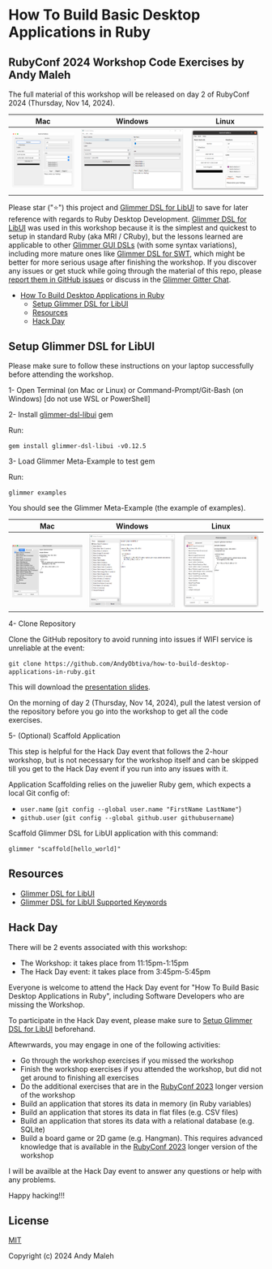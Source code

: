 # How To Build Basic Desktop Applications in Ruby
## RubyConf 2024 Workshop Code Exercises by Andy Maleh

The full material of this workshop will be released on day 2 of RubyConf 2024 (Thursday, Nov 14, 2024).

Mac | Windows | Linux
----|---------|------
![glimmer-dsl-libui-mac-control-gallery.png](https://raw.githubusercontent.com/AndyObtiva/glimmer-dsl-libui/master/images/glimmer-dsl-libui-mac-control-gallery.png) | ![glimmer-dsl-libui-windows-control-gallery.png](https://raw.githubusercontent.com/AndyObtiva/glimmer-dsl-libui/master/images/glimmer-dsl-libui-windows-control-gallery.png) | ![glimmer-dsl-libui-linux-control-gallery.png](https://raw.githubusercontent.com/AndyObtiva/glimmer-dsl-libui/master/images/glimmer-dsl-libui-linux-control-gallery.png)

Please star ("⭐️") this project and [Glimmer DSL for LibUI](https://github.com/AndyObtiva/glimmer-dsl-libui) to save for later reference with regards to Ruby Desktop Development. [Glimmer DSL for LibUI](https://github.com/AndyObtiva/glimmer-dsl-libui) was used in this workshop because it is the simplest and quickest to setup in standard Ruby (aka MRI / CRuby), but the lessons learned are applicable to other [Glimmer GUI DSLs](https://github.com/AndyObtiva/glimmer#glimmer-dsl-comparison-table) (with some syntax variations), including more mature ones like [Glimmer DSL for SWT](https://github.com/AndyObtiva/glimmer-dsl-swt), which might be better for more serious usage after finishing the workshop. If you discover any issues or get stuck while going through the material of this repo, please [report them in GitHub issues](https://github.com/AndyObtiva/how-to-build-desktop-applications-in-ruby/issues) or discuss in the [Glimmer Gitter Chat](https://app.gitter.im/#/room/#AndyObtiva_glimmer:gitter.im).

- [How To Build Desktop Applications in Ruby](#how-to-build-desktop-applications-in-ruby)
  * [Setup Glimmer DSL for LibUI](#setup-glimmer-dsl-for-libui)
  * [Resources](#resources)
  * [Hack Day](#hack-day)

## Setup Glimmer DSL for LibUI

Please make sure to follow these instructions on your laptop successfully before attending the workshop.

1- Open Terminal (on Mac or Linux) or Command-Prompt/Git-Bash (on Windows) [do not use WSL or PowerShell]

2- Install [glimmer-dsl-libui](https://github.com/AndyObtiva/glimmer-dsl-libui) gem

Run:

```
gem install glimmer-dsl-libui -v0.12.5
```

3- Load Glimmer Meta-Example to test gem

Run:

```
glimmer examples
```

You should see the Glimmer Meta-Example (the example of examples).

Mac | Windows | Linux
----|---------|------
![glimmer-dsl-libui-mac-meta-example.png](https://raw.githubusercontent.com/AndyObtiva/glimmer-dsl-libui/master/images/glimmer-dsl-libui-mac-meta-example.png) | ![glimmer-dsl-libui-windows-meta-example.png](https://raw.githubusercontent.com/AndyObtiva/glimmer-dsl-libui/master/images/glimmer-dsl-libui-windows-meta-example.png) | ![glimmer-dsl-libui-linux-meta-example.png](https://raw.githubusercontent.com/AndyObtiva/glimmer-dsl-libui/master/images/glimmer-dsl-libui-linux-meta-example.png)

4- Clone Repository

Clone the GitHub repository to avoid running into issues if WIFI service is unreliable at the event:

```
git clone https://github.com/AndyObtiva/how-to-build-desktop-applications-in-ruby.git
```

This will download the [presentation slides](https://github.com/AndyObtiva/how-to-build-desktop-applications-in-ruby/raw/refs/heads/rubyconf2024/RubyConf%202024%20-%20How%20To%20Build%20Basic%20Desktop%20Applications%20in%20Ruby%20-%20Andy%20Maleh.pptx).

On the morning of day 2 (Thursday, Nov 14, 2024), pull the latest version of the repository before you go into the workshop to get all the code exercises.

5- (Optional) Scaffold Application

This step is helpful for the Hack Day event that follows the 2-hour workshop, but is not necessary for the workshop itself and can be skipped till you get to the Hack Day event if you run into any issues with it.

Application Scaffolding relies on the juwelier Ruby gem, which expects a local Git config of:
- `user.name` (`git config --global user.name "FirstName LastName"`)
- `github.user` (`git config --global github.user githubusername`)

Scaffold Glimmer DSL for LibUI application with this command:

```
glimmer "scaffold[hello_world]"
```

## Resources

- [Glimmer DSL for LibUI](https://github.com/AndyObtiva/glimmer-dsl-libui)
- [Glimmer DSL for LibUI Supported Keywords](https://github.com/AndyObtiva/glimmer-dsl-libui#supported-keywords)

## Hack Day

There will be 2 events associated with this workshop:
- The Workshop: it takes place from 11:15pm-1:15pm
- The Hack Day event: it takes place from 3:45pm-5:45pm

Everyone is welcome to attend the Hack Day event for "How To Build Basic Desktop Applications in Ruby", including Software Developers who are missing the Workshop.

To participate in the Hack Day event, please make sure to [Setup Glimmer DSL for LibUI](#setup-glimmer-dsl-for-libui) beforehand.

Aftewrwards, you may engage in one of the following activities:
- Go through the workshop exercises if you missed the workshop
- Finish the workshop exercises if you attended the workshop, but did not get around to finishing all exercises
- Do the additional exercises that are in the [RubyConf 2023](https://github.com/AndyObtiva/how-to-build-desktop-applications-in-ruby/tree/rubyconf2023) longer version of the workshop
- Build an application that stores its data in memory (in Ruby variables)
- Build an application that stores its data in flat files (e.g. CSV files)
- Build an application that stores its data with a relational database (e.g. SQLite)
- Build a board game or 2D game (e.g. Hangman). This requires advanced knowledge that is available in the [RubyConf 2023](https://github.com/AndyObtiva/how-to-build-desktop-applications-in-ruby/tree/rubyconf2023) longer version of the workshop

I will be availble at the Hack Day event to answer any questions or help with any problems.

Happy hacking!!!

## License

[MIT](LICENSE.txt)

Copyright (c) 2024 Andy Maleh
